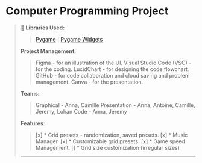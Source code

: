 # Computer Programming Project

> 📖 **Libraries Used:**
>> [Pygame](www.pygame.org/) | [Pygame Widgets](https://pypi.org/project/pygame-widgets/)
> 
> **Project Management:**
>> Figma - for an illustration of the UI.
>> Visual Studio Code (VSC) - for the coding.
>> LucidChart - for designing the code flowchart. 
>> GitHub - for code collaboration and cloud saving and problem management.
>> Canva - for the presentation.
>
> **Teams:**
>> Graphical - Anna, Camille
>> Presentation - Anna, Antoine, Camille, Jeremy, Lohan
>> Code - Anna, Jeremy
>
> **Features:**
>> [x] * Grid presets - randomization, saved presets. 
>> [x] * Music Manager.
>> [x] * Customizable grid presets.
>> [x] * Game speed Management.
>> [] * Grid size customization (irregular sizes)
> ******




